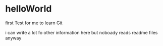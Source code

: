 # helloWorld
first Test for me to learn Git

i can write a lot fo other information here but noboady reads readme files anyway

